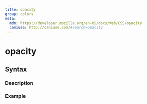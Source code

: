 ```yaml
---
title: opacity
group: colors
meta:
  mdn: https://developer.mozilla.org/en-US/docs/Web/CSS/opacity
  caniuse: http://caniuse.com/#search=opacity
---
```


# opacity
<!--- Introduction for opacity, keep it brief and set the overall context -->

## Syntax
<!--- Introduce the various syntax for opacity -->

### Description
<!--- For each major section of syntax, provide a description explaining its usage further -->

### Example
<!--- Provide code examples for the syntax block you're currently describing -->